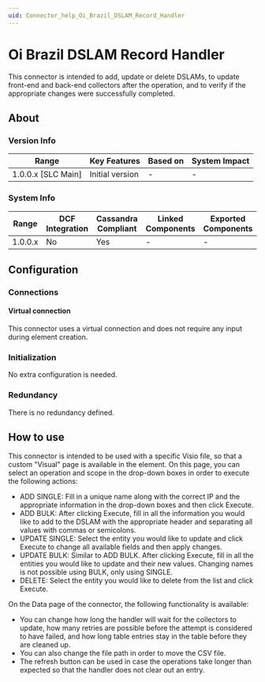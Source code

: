 ```yaml
---
uid: Connector_help_Oi_Brazil_DSLAM_Record_Handler
---
```


# Oi Brazil DSLAM Record Handler

This connector is intended to add, update or delete DSLAMs, to update front-end and back-end collectors after the operation, and to verify if the appropriate changes were successfully completed.

## About

### Version Info

| **Range**            | **Key Features** | **Based on** | **System Impact** |
|----------------------|------------------|--------------|-------------------|
| 1.0.0.x \[SLC Main\] | Initial version  | \-           | \-                |

### System Info

| **Range** | **DCF Integration** | **Cassandra Compliant** | **Linked Components** | **Exported Components** |
|-----------|---------------------|-------------------------|-----------------------|-------------------------|
| 1.0.0.x   | No                  | Yes                     | \-                    | \-                      |

## Configuration

### Connections

#### Virtual connection

This connector uses a virtual connection and does not require any input during element creation.

### Initialization

No extra configuration is needed.

### Redundancy

There is no redundancy defined.

## How to use

This connector is intended to be used with a specific Visio file, so that a custom "Visual" page is available in the element. On this page, you can select an operation and scope in the drop-down boxes in order to execute the following actions:

- ADD SINGLE: Fill in a unique name along with the correct IP and the appropriate information in the drop-down boxes and then click Execute.
- ADD BULK: After clicking Execute, fill in all the information you would like to add to the DSLAM with the appropriate header and separating all values with commas or semicolons.
- UPDATE SINGLE: Select the entity you would like to update and click Execute to change all available fields and then apply changes.
- UPDATE BULK: Similar to ADD BULK. After clicking Execute, fill in all the entities you would like to update and their new values. Changing names is not possible using BULK, only using SINGLE.
- DELETE: Select the entity you would like to delete from the list and click Execute.

On the Data page of the connector, the following functionality is available:

- You can change how long the handler will wait for the collectors to update, how many retries are possible before the attempt is considered to have failed, and how long table entries stay in the table before they are cleaned up.
- You can also change the file path in order to move the CSV file.
- The refresh button can be used in case the operations take longer than expected so that the handler does not clear out an entry.
